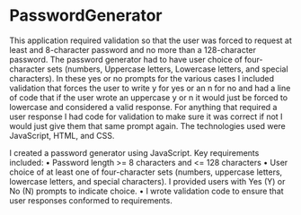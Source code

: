 # PasswordGenerator
This application required validation so that the user was forced to request at least and 8-character password and no more than a 128-character password. The password generator had to have user choice of four-character sets (numbers, Uppercase letters, Lowercase letters, and special characters). In these yes or no prompts for the various cases I included validation that forces the user to write y for yes or an n for no and had a line of code that if the user wrote an uppercase y or n it would just be forced to lowercase and considered a valid response. For anything that required a user response I had code for validation to make sure it was correct if not I would just give them that same prompt again. The technologies used were JavaScript, HTML, and CSS.

I created a password generator using JavaScript. Key requirements included:
• Password length >= 8 characters and <= 128 characters
• User choice of at least one of four-character sets (numbers, uppercase letters, lowercase letters, and special characters). I provided users with Yes (Y) or No (N) prompts to indicate choice.
• I wrote validation code to ensure that user responses conformed to requirements.

